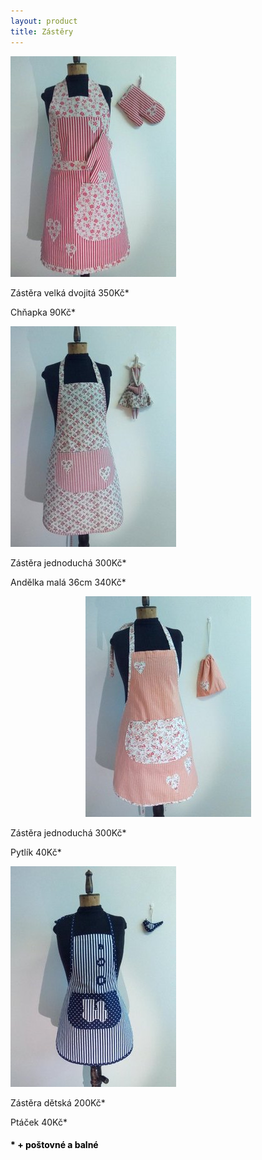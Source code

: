 ```yaml
---
layout: product
title: Zástěry
---
```

<div class="row">
	<div class="col-md-3">
		<img class="img-responsive" src="img/zasteraVelkaCervenaw.jpg" alt="Velká červená zástěra">
		<div class="items">
			<p>Zástěra velká dvojitá 350Kč*</p>
			<p>Chňapka 90Kč*</p>
		</div>
	</div>
	<div class="col-md-3">
		<img class="img-responsive img.centre" src="img/zasteraAndelkaw.jpg" alt="Zástěra s Andělkou">
		<div class="items">
			<p>Zástěra jednoduchá 300Kč*</p>
			<p>Andělka malá 36cm 340Kč*</p>
		</div>
	</div>
	<div class="col-md-3">
		<p style="text-align:center"><img class="img-responsive" src="img/zasteraPytlikw.jpg" alt="Zástěra s pytlíkem"></p>
		<div class="items">
			<p>Zástěra jednoduchá 300Kč*</p>
			<p>Pytlík 40Kč*</p>
		</div>
	</div>
	<div class="col-md-3">
		<img class="img-responsive" src="img/zasteraDetskaModraw.jpg" alt="Dětská zástěra">
		<div class="items">
			<p>Zástěra dětská 200Kč*</p>
			<p>Ptáček 40Kč*</p>
		</div>
	</div>
</div>
<div class="row">
	<div class="col-md-12" style="color: black">
		<h4>* + poštovné a balné</h4>
	</div>
</div>
